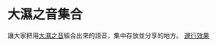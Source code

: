 # 大濕之音集合
讓大家把用[大濕之音](https://github.com/jack850628/wet-elephant-sound)組合出來的語音，集中存放並分享的地方。
[運行效果](https://jack850628.github.io/wet-elephant-sound-collection/)
